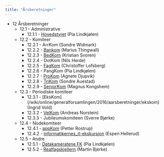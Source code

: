 ```yaml
---
title: "Årsberetninger"
---
```


* 12 Årsberetninger
    * 12.1 - Administrative
        * 12.1.1 - [Hovedstyret](/wiki/online/generalforsamlingen/2016/aarsberetninger/hs) (Pia Lindkjølen)
    * 12.2 - Komiteer
        * 12.2.1 - ArrKom (Sondre Widmark)
        * 12.2.2 - [Bankom](BanKom) (Marius Thingwall)
        * 12.2.3 - [BedKom](BedKom) (Kristian Svoren)
        * 12.2.4 - DotKom (Nils Herde)
        * 12.2.5 - [FagKom](/wiki/online/generalforsamlingen/2016/aarsberetninger/fagkom) (Christoffer Lofsberg)
        * 12.2.6 - PangKom (Pia Lindkjølen)
        * 12.2.7 - [ProKom](/wiki/online/generalforsamlingen/2016/aarsberetninger/prokom) (Agnete Djupvik)
        * 12.2.8 - [TriKom](trikom) (Sondre Auestad)
        * 12.2.9 - [SeniorKom](/wiki/online/generalforsamlingen/2016/aarsberetninger/senkom) (Magnus Kongshem)
    * 12.3 - Periodiske komiteer
        * 12.3.1 - [EksKom]
(/wiki/online/generalforsamlingen/2016/aarsberetninger/ekskom) (Ingrid Vold)
        * 12.3.2 - [VelKom](/wiki/online/generalforsamlingen/2016/aarsberetninger/velkom) (Andreas Norstein)
        * 12.3.3 - Jubileumskomiteen (Sverre Bjørke)
    * 12.4 - Nodekomiteer
        * 12.4.1 - [appKom](/wiki/online/generalforsamlingen/2016/aarsberetninger/appkom) (Petter Rostrup)
        * 12.4.2 - [informatikernes_it-ekskursjon](itex) (Espen Hellerud)
    * 12.5 - Andre
        * 12.5.1 - [Datakameratene FK](/wiki/online/generalforsamlingen/2016/aarsberetninger/datakameratene) (Pia Lindkjølen)
        * 12.5.2 - [Realfagskjellern](/wiki/online/generalforsamlingen/2016/aarsberetninger/realfagskjelleren) (Martin Bjerke)